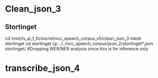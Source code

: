 
# Clean_json_3
## Stortinget
cd /mnt/lv_ai_1_ficino/ml/ncc_speech_corpus_v5/clean_json_3
mkdir stortinget
cd stortinget
cp ../../ncc_speech_corpus/json_2/stortinget*.json stortinget/
#Dropping WER/NER analysis since this is for inference only


# transcribe_json_4
